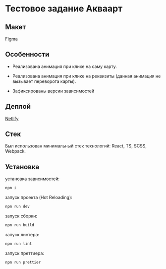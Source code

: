 # Тестовое задание Акваарт

## Макет

[Figma](https://www.figma.com/file/QNnxSTINbDMhGIv26MetG6/Credit-Cards-(Community)?node-id=1%3A338&mode=dev)

## Особенности

 - Реализована анимация при клике на саму карту.

 - Реализована анимация при клике на реквизиты (данная анимация не вызывает переворота карты).

 - Зафиксированы версии зависимостей

## Деплой

[Netlify](https://jade-selkie-57c5e0.netlify.app/)

## Стек

Был использован минимальный стек технологий: React, TS, SCSS, Webpack.

## Установка

установка зависимостей:

```bash
npm i
```

запуск проекта (Hot Reloading):

```bash
npm run dev
```

запуск сборки:

```bash
npm run build
```

запуск линтера:

```bash
npm run lint
```

запуск преттиера:

```bash
npm run prettier
```


